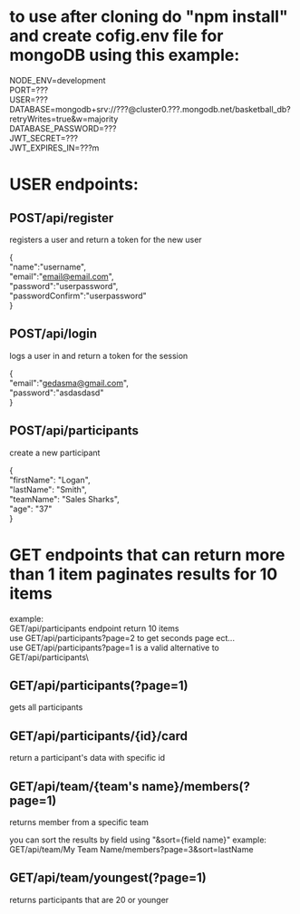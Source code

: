 # to use after cloning do "npm install" and create cofig.env file for mongoDB using this example:
NODE_ENV=development\
PORT=???\
USER=???\
DATABASE=mongodb+srv://???<password>@cluster0.???.mongodb.net/basketball_db?retryWrites=true&w=majority\
DATABASE_PASSWORD=???\
JWT_SECRET=???\
JWT_EXPIRES_IN=???m

# USER endpoints:

## POST/api/register
registers a user and return a token for the new user

{\
    "name":"username",\
    "email":"email@email.com",\
    "password":"userpassword",\
    "passwordConfirm":"userpassword"\
}

## POST/api/login
logs a user in and return a token for the session

{\
    "email":"gedasma@gmail.com",\
    "password":"asdasdasd"\
}

## POST/api/participants
create a new participant

{\
    "firstName": "Logan",\
    "lastName": "Smith",\
    "teamName": "Sales Sharks",\
    "age": "37"\
}

# GET endpoints that can return more than 1 item paginates results for 10 items
example:\
GET/api/participants endpoint return 10 items\
use GET/api/participants?page=2 to get seconds page ect...\
use GET/api/participants?page=1 is a valid alternative to GET/api/participants\

## GET/api/participants(?page=1)
gets all participants

## GET/api/participants/{id}/card
return a participant's data with specific id

## GET/api/team/{team's name}/members(?page=1)
returns member from a specific team

you can sort the results by field using "&sort={field name}" example:\
GET/api/team/My Team Name/members?page=3&sort=lastName

## GET/api/team/youngest(?page=1)
returns participants that are 20 or younger


